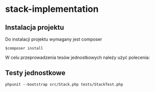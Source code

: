 # stack-implementation

## Instalacja projektu
Do instalacji projektu wymagany jest composer

`$composer install`

W celu przeprowadzenia tesów jednostkowych należy użyć polecenia:

## Testy jednostkowe
`phpunit --bootstrap src/Stack.php tests/StackTest.php`
